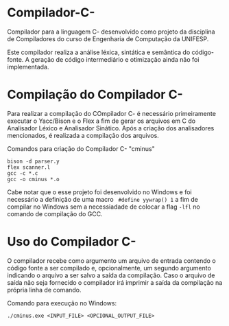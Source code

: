 # Compilador-C-
Compilador para a linguagem C- desenvolvido como projeto da disciplina de Compiladores do curso de Engenharia de Computação da UNIFESP.

Este compilador realiza a análise léxica, sintática e semântica do código-fonte. A geração de código intermediário e otimização ainda não foi implementada.


# Compilação do Compilador C-
Para realizar a compilação do COmpilador C- é necessário primeiramente executar o Yacc/Bison e o Flex a fim de gerar os arquivos em C do Analisador Léxico e Analisador Sinático.
Após a criação dos analisadores mencionados, é realizada a compilação dos arquivos.

Comandos para criação do Compilador C- "cminus"
```
bison -d parser.y
flex scanner.l
gcc -c *.c
gcc -o cminus *.o
```

Cabe notar que o esse projeto foi desenvolvido no Windows e foi necessário a definição de uma macro ``` #define yywrap() 1``` a fim de compilar no Windows sem a necessiadade de colocar a flag ```-lfl``` no comando de compilação do GCC.

# Uso do Compilador C-
O compilador recebe como argumento um arquivo de entrada contendo o código fonte a ser compilado e, opcionalmente, um segundo argumento indicando o arquivo a ser salvo a saída da compilação. Caso o arquivo de saída não seja fornecido o compilador irá imprimir a saída da compilação na própria linha de comando.

Comando para execução no Windows:
```
./cminus.exe <INPUT_FILE> <OPCIONAL_OUTPUT_FILE>
```
